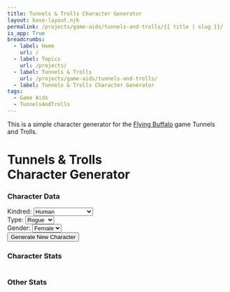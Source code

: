 ```yaml
---
title: Tunnels & Trolls Character Generator
layout: base-layout.njk
permalink: /projects/game-aids/tunnels-and-trolls/{{ title | slug }}/
is_app: True
breadcrumbs:
  - label: Home
    url: /
  - label: Topics
    url: /projects/
  - label: Tunnels & Trolls
    url: /projects/game-aids/tunnels-and-trolls/
  - label: Tunnels & Trolls Character Generator
tags:
  - Game Aids
  - TunnelsAndTrolls
---
```


<div class="app-desc">
<p>This is a simple character generator for the <a href="http://flyingbuffalo.com" target="_blank">Flying Buffalo</a> game Tunnels and Trolls.</p>
</div>

<div class="row-container">
    <div class="app-container">
        <div class="tnt">
            <h1>Tunnels & Trolls<br>Character Generator</h1>
        </div>
        <div class="divider"></div>
        <div class="form-panel">
            <h3>Character Data</h3>
                <div class="form-controls">
                    <label for="kindred">Kindred:</label>
                    <select id="kindred" class="kindred" name="kindred" list="kindred-types">
                        <option value="Human">Human</option>
                        <option value="Dwarf (Gristlegrim)">Dwarf (Gristlegrim)</option>
                        <option value="Dwarf (Midgardian)">Dwarf (Midgardian)</option>
                        <option value="Elf">Elf</option>
                        <option value="Fairy">Fairy</option>
                        <option value="Hobb">Hobb</option>
                        <option value="Leprechaun">Leprechaun</option>
                </select>
                </div>
                <div class="form-controls">
                    <label for="char-type">Type:</label>
                    <select class="char-type" id="char-type" list="char-types" name="char-type">
                        <option value="Rogue">Rogue</option>
                        <option value="Warrior">Warrior</option>
                        <option value="Wizard">Wizard</option>
                    </select>
                </div>
                <div class="form-controls">
                    <label for="gender">Gender:</label>
                    <select id="gender" class="gender" name="gender" list="genders">
                    <datalist id="genders">
                        <option value="Female">Female</option>
                        <option value="Male">Male</option>
                        <option value="Other">Other</option>
                    </select>
                </div>
            <div class="btn-div">
                <button id="generate" class="generate">Generate New Character</button>
            </div>
        </div>
        <div class="divider"></div>
        <div class="stat-panel" id="stat-panel">
            <div class="stat-table">
                <h3>Character Stats</h3>
                <table id="char-stats"></table>
            </div>
            <div class="other-stats">
                <h3>Other Stats</h3>
                <table id="other-stats-table">
                </table>
            </div>
        </div>
    </div>
</div>
